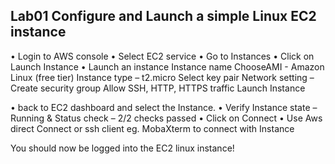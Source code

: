 ## Lab01 Configure and Launch a simple Linux EC2 instance

•	Login to AWS console
•	Select EC2 service
•	Go to Instances
•	Click on Launch Instance
•	Launch an instance
		Instance name
		ChooseAMI - Amazon Linux (free tier)
		Instance type – t2.micro
		Select key pair
		Network setting – Create security group
			 Allow SSH, HTTP, HTTPS traffic
		Launch Instance
		
•	back to EC2 dashboard and select the Instance.
•	Verify Instance state – Running & Status check – 2/2 checks passed
•	Click on Connect
•	Use Aws direct Connect or ssh client eg. MobaXterm to connect with Instance

You should now be logged into the EC2 linux instance!

